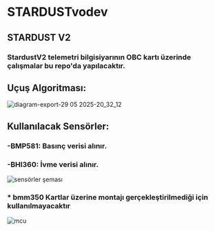 # STARDUSTvodev
## STARDUST V2


### StardustV2 telemetri bilgisiyarının OBC kartı üzerinde çalışmalar bu repo'da yapılacaktır.


## Uçuş Algoritması:

![diagram-export-29 05 2025-20_32_12](https://github.com/user-attachments/assets/4fc9d4a7-3928-48a7-913d-bbf70545cd7d)


## Kullanılacak Sensörler:

  
  ### -BMP581: Basınç verisi alınır.
  ### -BHI360: İvme verisi alınır.


![sensörler şeması](https://github.com/user-attachments/assets/9a84269b-a6c9-462f-92bb-a1df75236688)

### * bmm350 Kartlar üzerine montajı gerçekleştirilmediği için kullanılmayacaktır

![mcu](https://github.com/user-attachments/assets/587d9d6b-fc9b-4c28-8438-fbc8c3395b11)
